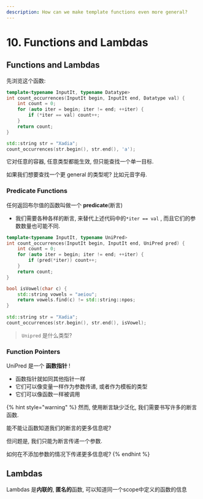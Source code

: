 ```yaml
---
description: How can we make template functions even more general?
---
```


# 10. Functions and Lambdas

## Functions and Lambdas

先浏览这个函数:

```cpp
template<typename InputIt, typename Datatype>
int count_occurrences(InputIt begin, InputIt end, Datatype val) {
    int count = 0;
    for (auto iter = begin; iter != end; ++iter) {
        if (*iter == val) count++;
    }
    return count;
}

std::string str = "Xadia";
count_occurrences(str.begin(), str.end(), 'a');
```

它对任意的容器, 任意类型都能生效, 但只能查找一个单一目标.&#x20;

如果我们想要查找一个更 general 的类型呢? 比如元音字母.



### Predicate Functions

任何返回布尔值的函数叫做一个 **predicate**(断言)

* 我们需要各种各样的断言, 来替代上述代码中的`*iter == val` , 而且它们的参数数量也可能不同.

```cpp
template<typename InputIt, typename UniPred>
int count_occurrences(InputIt begin, InputIt end, UniPred pred) {
    int count = 0;
    for (auto iter = begin; iter != end; ++iter) {
        if (pred(*iter)) count++;
    }
    return count;
}

bool isVowel(char c) {
    std::string vowels = "aeiou";
    return vowels.find(c) != std::string::npos;
}
 
std::string str = "Xadia";
count_occurrences(str.begin(), str.end(), isVowel);
```

> `Unipred` 是什么类型?



### Function Pointers

UniPred 是一个 **函数指针** !

* 函数指针就如同其他指针一样
* 它们可以像变量一样作为参数传递, 或者作为模板的类型
* 它们可以像函数一样被调用

{% hint style="warning" %}
然而, 使用断言缺少泛化, 我们需要书写许多的断言函数.

能不能让函数知道我们的断言的更多信息呢?

但问题是, 我们只能为断言传递一个参数.

如何在不添加参数的情况下传递更多信息呢?
{% endhint %}



## Lambdas

Lambdas 是**内联的**, **匿名的**函数, 可以知道同一个scope中定义的函数的信息

